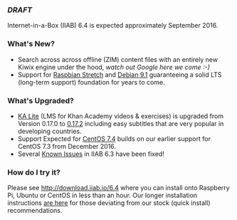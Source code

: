 ### _**DRAFT**_

Internet-in-a-Box (IIAB) 6.4 is expected approximately September 2016.

### What's New?

* Search across across offline (ZIM) content files with an entirely new Kiwix engine under the hood, _watch out Google here we come :-)_
* Support for [Raspbian Stretch](https://www.raspberrypi.org/blog/raspbian-stretch/) and [Debian 9.1](https://www.debian.org/News/2017/20170722) guaranteeing a solid LTS (long-term support) foundation for years to come.

### What's Upgraded?

* [KA Lite](http://ka-lite.readthedocs.io/en/latest/installguide/release_notes.html) (LMS for Khan Academy videos & exercises) is upgraded from Version 0.17.0 to [0.17.2](https://github.com/learningequality/ka-lite/releases/tag/v0.17.2) including easy subtitles that are very popular in developing countries.
* Support Expected for [CentOS 7.4](https://wiki.centos.org/Manuals/ReleaseNotes/CentOS7.1708) builds on our earlier support for CentOS 7.3 from December 2016.
* Several [Known Issues](https://github.com/iiab/iiab/wiki/IIAB-6.3-Release-Notes#known-issues) in IIAB 6.3 have been fixed!

### How do I try it?

Please see http://download.iiab.io/6.4 where you can install onto Raspberry Pi, Ubuntu or CentOS in less than an hour.  Our longer installation instructions [are here](https://github.com/iiab/iiab/wiki/IIAB-Installation#do-everything-from-scratch) for those deviating from our stock (quick install) recommendations.